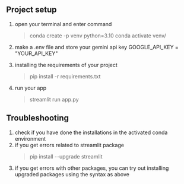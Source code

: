 ## Project setup

1. open your terminal and enter command

   > conda create -p venv python=3.10
   > conda activate venv/

2. make a .env file and store your gemini api key
   GOOGLE_API_KEY = "YOUR_API_KEY"

3. installing the requirements of your project

   > pip install -r requirements.txt

4. run your app
   > streamlit run app.py

## Troubleshooting

1. check if you have done the installations in the activated conda environment
2. if you get errors related to streamlit package
   > pip install --upgrade streamlit
3. if you get errors with other packages, you can try out installing upgraded packages using the syntax as above
